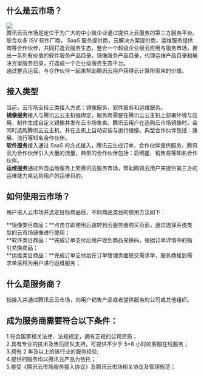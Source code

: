 ## 什么是云市场？
![](//mc.qcloudimg.com/static/img/ba904779ef1a82478935fd367e74e91c/image.jpg)  
腾讯云云市场是定位于为广大的中小微企业通过提供上云服务的第三方服务平台。   
联合众多 ISV 软件厂商， SaaS 服务提供商，云解决方案提供商，运维服务提供商等合作伙伴，共同打造云服务生态，整合一个超级企业级云应用与服务市场，推出一系列有价值的软件服务产品目录，镜像服务产品目录，代理运维产品目录和解决方案服务目录，打造成一个企业级服务生态平台。   
通过整合运营，与合作伙伴一起来帮助腾讯云用户获得云计算所带来的价值。   


## 接入类型

当前，云市场支持三类接入方式：镜像服务，软件服务和运维服务。   
**镜像服务**接入与腾讯云云主机强绑定，服务商需要在腾讯云云主机上部署环境与应用，制作生成自定义镜像并发布云市场售卖。腾讯云用户在选购云市场镜像时，会同时选购腾讯云云主机，并在主机上自动安装与运行镜像。典型合作伙伴包括：康展、流行等知名合作伙伴。   
**软件服务**接入通过 SaaS 的方式接入，腾讯云生成订单，合作伙伴提供服务，腾讯云为合作伙伴引入大量的流量，典型的合作伙伴包括：启明星、销售易等知名合作伙伴。   
**运维服务**通过外包运维服务上架腾讯云服务市场，帮助腾讯云用户来提供第三方的运维能力来达到用户的运维目的。  


## 如何使用云市场？

用户进入云市场并选定目标商品后，不同商品类目的使用方法如下：

**镜像类目商品：**点击立即使用后跳转到云服务器购买页面，通过选择系统类型的云市场镜像进行使用；  
**软件类目商品：**完成订单支付后用户收到商品兑换码，根据订单详情中的指引兑换商品；    
**运维类目商品：**完成订单支付后在订单管理页面提交需求单，服务商接到需求单后将为用户进行运维服务；          

## 什么是服务商？

指接入并通过腾讯云云市场，向用户销售产品或者提供服务的公司或其他组织。

## 成为服务商需要符合以下条件：

1.符合国家相关法律、法规规定，拥有正规的公司资质；   
2.具有专业的技术及售后团队支持，可提供不少于 5*8 小时的客服在线服务；  
3.拥有 2 年及以上的该行业的服务经验;  
4.提供的服务均以腾讯云产品为依托；   
5.接受《腾讯云市场服务接入协议》及腾讯云市场相关协议及管理规范；  
